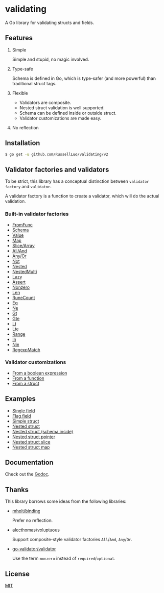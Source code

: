# validating

A Go library for validating structs and fields.


## Features

1. Simple

    Simple and stupid, no magic involved.

2. Type-safe

    Schema is defined in Go, which is type-safer (and more powerful) than traditional struct tags.

3. Flexible

    - Validators are composite.
    - Nested struct validation is well supported.
    - Schema can be defined inside or outside struct.
    - Validator customizations are made easy.

4. No reflection


## Installation


```bash
$ go get -u github.com/RussellLuo/validating/v2
```


## Validator factories and validators

To be strict, this library has a conceptual distinction between `validator factory` and `validator`.

A validator factory is a function to create a validator, which will do the actual validation.

### Built-in validator factories

- [FromFunc](https://pkg.go.dev/github.com/RussellLuo/validating/v2#FromFunc)
- [Schema](https://pkg.go.dev/github.com/RussellLuo/validating/v2#Schema)
- [Value](https://pkg.go.dev/github.com/RussellLuo/validating/v2#Value)
- [Map](https://pkg.go.dev/github.com/RussellLuo/validating/v2#Map)
- [Slice/Array](https://pkg.go.dev/github.com/RussellLuo/validating/v2#Slice)
- [All/And](https://pkg.go.dev/github.com/RussellLuo/validating/v2#All)
- [Any/Or](https://pkg.go.dev/github.com/RussellLuo/validating/v2#All)
- [Not](https://pkg.go.dev/github.com/RussellLuo/validating/v2#Not)
- [Nested](https://pkg.go.dev/github.com/RussellLuo/validating/v2#Nested)
- [NestedMulti](https://pkg.go.dev/github.com/RussellLuo/validating/v2#NestedMulti)
- [Lazy](https://pkg.go.dev/github.com/RussellLuo/validating/v2#Lazy)
- [Assert](https://pkg.go.dev/github.com/RussellLuo/validating/v2#Assert)
- [Nonzero](https://pkg.go.dev/github.com/RussellLuo/validating/v2#Nonzero)
- [Len](https://pkg.go.dev/github.com/RussellLuo/validating/v2#Len)
- [RuneCount](https://pkg.go.dev/github.com/RussellLuo/validating/v2#RuneCount)
- [Eq](https://pkg.go.dev/github.com/RussellLuo/validating/v2#Eq)
- [Ne](https://pkg.go.dev/github.com/RussellLuo/validating/v2#Ne)
- [Gt](https://pkg.go.dev/github.com/RussellLuo/validating/v2#Gt)
- [Gte](https://pkg.go.dev/github.com/RussellLuo/validating/v2#Gte)
- [Lt](https://pkg.go.dev/github.com/RussellLuo/validating/v2#Lt)
- [Lte](https://pkg.go.dev/github.com/RussellLuo/validating/v2#Lte)
- [Range](https://pkg.go.dev/github.com/RussellLuo/validating/v2#Range)
- [In](https://pkg.go.dev/github.com/RussellLuo/validating/v2#In)
- [Nin](https://pkg.go.dev/github.com/RussellLuo/validating/v2#Nin)
- [RegexpMatch](https://pkg.go.dev/github.com/RussellLuo/validating/v2#RegexpMatch)

### Validator customizations

- [From a boolean expression](example_nested_struct_pointer_test.go#L24)
- [From a function](example_customizations_test.go#L32)
- [From a struct](example_customizations_test.go#L22-L26)


## Examples

- [Single field](example_single_field_test.go)
- [Flag field](example_flag_field_test.go)
- [Simple struct](example_simple_struct_test.go)
- [Nested struct](example_nested_struct_test.go)
- [Nested struct (schema inside)](example_nested_struct_schema_inside_test.go)
- [Nested struct pointer](example_nested_struct_pointer_test.go)
- [Nested struct slice](example_nested_struct_slice_test.go)
- [Nested struct map](example_nested_struct_map_test.go)


## Documentation

Check out the [Godoc][1].


## Thanks

This library borrows some ideas from the following libraries:

- [mholt/binding][2]

    Prefer no reflection.

- [alecthomas/voluptuous][3]

    Support composite-style validator factories `All`/`And`, `Any`/`Or`.

- [go-validator/validator][4]

    Use the term `nonzero` instead of `required`/`optional`.


## License

[MIT][5]


[1]: https://pkg.go.dev/github.com/RussellLuo/validating/v2
[2]: https://github.com/mholt/binding
[3]: https://github.com/alecthomas/voluptuous
[4]: https://github.com/go-validator/validator
[5]: http://opensource.org/licenses/MIT
